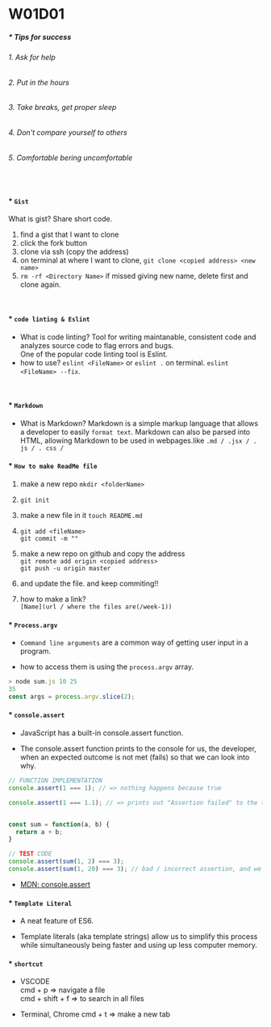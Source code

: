 # W01D01

##### * Tips for success 

###### 1. Ask for help 
###### 2. Put in the hours
###### 3. Take breaks, get proper sleep
###### 4. Don't compare yourself to others
###### 5. Comfortable bering uncomfortable
&nbsp;


#### * `Gist` <br>
What is gist?   Share short code.
1. find a gist that I want to clone
2. click the fork button
3. clone via ssh (copy the address)
4. on terminal at where I want to clone,
`git clone <copied address> <new name>`
5. `rm -rf <Directory Name>` if missed giving new name, delete first and clone again.
<br/>


#### * `code linting & Eslint`<br>
* What is code linting? Tool for writing maintanable, consistent code and analyzes source code to flag errors and bugs. <br>
One of the popular code linting tool is Eslint.<br/>
* how to use? `eslint <FileName>` or `eslint .` on terminal. `eslint <FileName> --fix`.
<br/>


#### * `Markdown`

* What is Markdown? Markdown is a simple markup language that allows a developer to easily `format text`. Markdown can also be parsed into HTML, allowing Markdown to be used in webpages.like `.md / .jsx / . js / . css /`


#### * `How to make ReadMe file`
1. make a new repo `mkdir <folderName>`
2. `git init`
3. make a new file in it `touch README.md`
4. `git add <fileName>` <br/>
`git commit -m ""`
5. make a new repo on github and copy the address <br/>
`git remote add origin <copied address>`<br/> `git push -u origin master`

6. and update the file. and keep commiting!!

7. how to make a link? <br/>
`[Name](url / where the files are(/week-1))`



#### * `Process.argv` <br/>

* `Command line arguments` are a common way of getting user input in a program. <br>

* how to access them  is using the `process.argv` array.

```javascript
> node sum.js 10 25
35
const args = process.argv.slice(2);

```

#### * `console.assert` <br/>
* JavaScript has a built-in console.assert function. <br>

* The console.assert function prints to the console for us, the developer, when an expected outcome is not met (fails) so that we can look into why.

```javascript
// FUNCTION IMPLEMENTATION
console.assert(1 === 1); // => nothing happens because true

console.assert(1 === 1.1); // => prints out "Assertion failed" to the terminal


const sum = function(a, b) { 
  return a + b;
}

// TEST CODE
console.assert(sum(1, 2) === 3);
console.assert(sum(1, 20) === 3); // bad / incorrect assertion, and we see it fail!
```

* [MDN: console.assert](https://developer.mozilla.org/en-US/docs/Web/API/console/assert)




#### * `Template Literal` <br/>
* A neat feature of ES6. <br>

* Template literals (aka template strings) allow us to simplify this process while simultaneously being faster and using up less computer memory.


#### * `shortcut`
* VSCODE <br/>
cmd + p => navigate a file  <br>
cmd + shift + f => to search in all files

* Terminal, Chrome
cmd + t => make a new tab 
    

